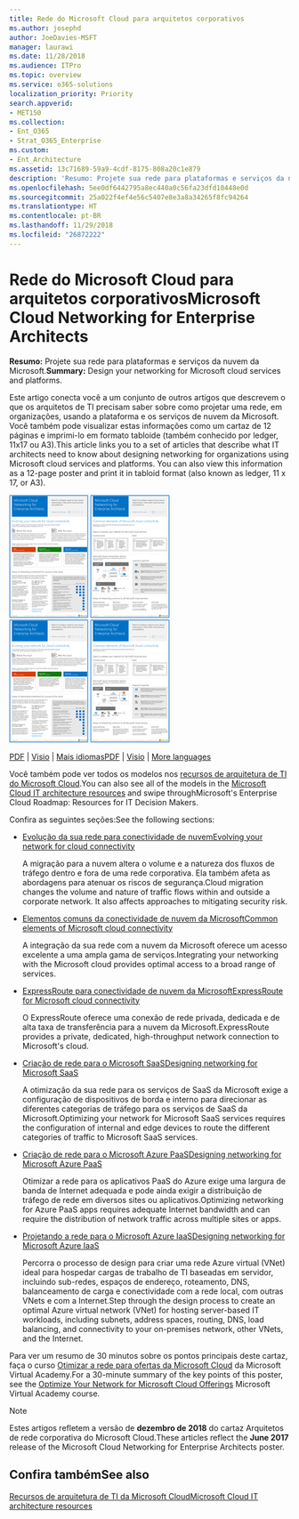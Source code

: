 ```yaml
---
title: Rede do Microsoft Cloud para arquitetos corporativos
ms.author: josephd
author: JoeDavies-MSFT
manager: laurawi
ms.date: 11/28/2018
ms.audience: ITPro
ms.topic: overview
ms.service: o365-solutions
localization_priority: Priority
search.appverid:
- MET150
ms.collection:
- Ent_O365
- Strat_O365_Enterprise
ms.custom:
- Ent_Architecture
ms.assetid: 13c71689-59a9-4cdf-8175-808a20c1e879
description: 'Resumo: Projete sua rede para plataformas e serviços da nuvem da Microsoft.'
ms.openlocfilehash: 5ee0df6442795a8ec440a0c56fa23dfd10448e0d
ms.sourcegitcommit: 25a022f4ef4e56c5407e8e3a8a34265f8fc94264
ms.translationtype: HT
ms.contentlocale: pt-BR
ms.lasthandoff: 11/29/2018
ms.locfileid: "26872222"
---
```

# <a name="microsoft-cloud-networking-for-enterprise-architects"></a><span data-ttu-id="e3506-103">Rede do Microsoft Cloud para arquitetos corporativos</span><span class="sxs-lookup"><span data-stu-id="e3506-103">Microsoft Cloud Networking for Enterprise Architects</span></span>

 <span data-ttu-id="e3506-104">**Resumo:** Projete sua rede para plataformas e serviços da nuvem da Microsoft.</span><span class="sxs-lookup"><span data-stu-id="e3506-104">**Summary:** Design your networking for Microsoft cloud services and platforms.</span></span>
  
<span data-ttu-id="e3506-p101">Este artigo conecta você a um conjunto de outros artigos que descrevem o que os arquitetos de TI precisam saber sobre como projetar uma rede, em organizações, usando a plataforma e os serviços de nuvem da Microsoft. Você também pode visualizar estas informações como um cartaz de 12 páginas e imprimi-lo em formato tabloide (também conhecido por ledger, 11x17 ou A3).</span><span class="sxs-lookup"><span data-stu-id="e3506-p101">This article links you to a set of articles that describe what IT architects need to know about designing networking for organizations using Microsoft cloud services and platforms. You can also view this information as a 12-page poster and print it in tabloid format (also known as ledger, 11 x 17, or A3).</span></span>
  
<span data-ttu-id="e3506-107">[![Imagem em miniatura do modelo de sistema de rede em nuvem da Microsoft](media/95e8ab6a-b4d0-4836-acc1-b0b77ebf46e6.png)  
](https://go.microsoft.com/fwlink/p/?linkid=842073)</span><span class="sxs-lookup"><span data-stu-id="e3506-107">[![Thumb image for Microsoft cloud networking model](media/95e8ab6a-b4d0-4836-acc1-b0b77ebf46e6.png)  
](https://go.microsoft.com/fwlink/p/?linkid=842073)</span></span>
  
<span data-ttu-id="e3506-108">[PDF](https://go.microsoft.com/fwlink/p/?linkid=842073) | [Visio](https://go.microsoft.com/fwlink/p/?linkid=842074) | [Mais idiomas](https://www.microsoft.com/download/details.aspx?id=54425)</span><span class="sxs-lookup"><span data-stu-id="e3506-108">[PDF](https://go.microsoft.com/fwlink/p/?linkid=842073) | [Visio](https://go.microsoft.com/fwlink/p/?linkid=842074) | [More languages](https://www.microsoft.com/download/details.aspx?id=54425)</span></span>
  
<span data-ttu-id="e3506-109">Você também pode ver todos os modelos nos [recursos de arquitetura de TI do Microsoft Cloud](microsoft-cloud-it-architecture-resources.md).</span><span class="sxs-lookup"><span data-stu-id="e3506-109">You can also see all of the models in the [Microsoft Cloud IT architecture resources](microsoft-cloud-it-architecture-resources.md) and swipe throughMicrosoft's Enterprise Cloud Roadmap: Resources for IT Decision Makers.</span></span>
  
<span data-ttu-id="e3506-110">Confira as seguintes seções:</span><span class="sxs-lookup"><span data-stu-id="e3506-110">See the following sections:</span></span>
  
- [<span data-ttu-id="e3506-111">Evolução da sua rede para conectividade de nuvem</span><span class="sxs-lookup"><span data-stu-id="e3506-111">Evolving your network for cloud connectivity</span></span>](evolving-your-network-for-cloud-connectivity.md)
    
    <span data-ttu-id="e3506-p102">A migração para a nuvem altera o volume e a natureza dos fluxos de tráfego dentro e fora de uma rede corporativa. Ela também afeta as abordagens para atenuar os riscos de segurança.</span><span class="sxs-lookup"><span data-stu-id="e3506-p102">Cloud migration changes the volume and nature of traffic flows within and outside a corporate network. It also affects approaches to mitigating security risk.</span></span>
    
- [<span data-ttu-id="e3506-114">Elementos comuns da conectividade de nuvem da Microsoft</span><span class="sxs-lookup"><span data-stu-id="e3506-114">Common elements of Microsoft cloud connectivity</span></span>](common-elements-of-microsoft-cloud-connectivity.md)
    
    <span data-ttu-id="e3506-115">A integração da sua rede com a nuvem da Microsoft oferece um acesso excelente a uma ampla gama de serviços.</span><span class="sxs-lookup"><span data-stu-id="e3506-115">Integrating your networking with the Microsoft cloud provides optimal access to a broad range of services.</span></span>
    
- [<span data-ttu-id="e3506-116">ExpressRoute para conectividade de nuvem da Microsoft</span><span class="sxs-lookup"><span data-stu-id="e3506-116">ExpressRoute for Microsoft cloud connectivity</span></span>](expressroute-for-microsoft-cloud-connectivity.md)
    
    <span data-ttu-id="e3506-117">O ExpressRoute oferece uma conexão de rede privada, dedicada e de alta taxa de transferência para a nuvem da Microsoft.</span><span class="sxs-lookup"><span data-stu-id="e3506-117">ExpressRoute provides a private, dedicated, high-throughput network connection to Microsoft's cloud.</span></span>
    
- [<span data-ttu-id="e3506-118">Criação de rede para o Microsoft SaaS</span><span class="sxs-lookup"><span data-stu-id="e3506-118">Designing networking for Microsoft SaaS</span></span>](designing-networking-for-microsoft-saas.md)
    
    <span data-ttu-id="e3506-119">A otimização da sua rede para os serviços de SaaS da Microsoft exige a configuração de dispositivos de borda e interno para direcionar as diferentes categorias de tráfego para os serviços de SaaS da Microsoft.</span><span class="sxs-lookup"><span data-stu-id="e3506-119">Optimizing your network for Microsoft SaaS services requires the configuration of internal and edge devices to route the different categories of traffic to Microsoft SaaS services.</span></span>
    
- [<span data-ttu-id="e3506-120">Criação de rede para o Microsoft Azure PaaS</span><span class="sxs-lookup"><span data-stu-id="e3506-120">Designing networking for Microsoft Azure PaaS</span></span>](designing-networking-for-microsoft-azure-paas.md)
    
    <span data-ttu-id="e3506-121">Otimizar a rede para os aplicativos PaaS do Azure exige uma largura de banda de Internet adequada e pode ainda exigir a distribuição de tráfego de rede em diversos sites ou aplicativos.</span><span class="sxs-lookup"><span data-stu-id="e3506-121">Optimizing networking for Azure PaaS apps requires adequate Internet bandwidth and can require the distribution of network traffic across multiple sites or apps.</span></span>
    
- [<span data-ttu-id="e3506-122">Projetando a rede para o Microsoft Azure IaaS</span><span class="sxs-lookup"><span data-stu-id="e3506-122">Designing networking for Microsoft Azure IaaS</span></span>](designing-networking-for-microsoft-azure-iaas.md)
    
    <span data-ttu-id="e3506-123">Percorra o processo de design para criar uma rede Azure virtual (VNet) ideal para hospedar cargas de trabalho de TI baseadas em servidor, incluindo sub-redes, espaços de endereço, roteamento, DNS, balanceamento de carga e conectividade com a rede local, com outras VNets e com a Internet.</span><span class="sxs-lookup"><span data-stu-id="e3506-123">Step through the design process to create an optimal Azure virtual network (VNet) for hosting server-based IT workloads, including subnets, address spaces, routing, DNS, load balancing, and connectivity to your on-premises network, other VNets, and the Internet.</span></span>
    
<span data-ttu-id="e3506-124">Para ver um resumo de 30 minutos sobre os pontos principais deste cartaz, faça o curso [Otimizar a rede para ofertas da Microsoft Cloud](https://mva.microsoft.com/pt-BR/training-courses/optimize-your-network-for-microsoft-cloud-offerings-17743) da Microsoft Virtual Academy.</span><span class="sxs-lookup"><span data-stu-id="e3506-124">For a 30-minute summary of the key points of this poster, see the [Optimize Your Network for Microsoft Cloud Offerings](https://mva.microsoft.com/pt-BR/training-courses/optimize-your-network-for-microsoft-cloud-offerings-17743) Microsoft Virtual Academy course.</span></span>
  
> [!NOTE]
> <span data-ttu-id="e3506-125">Estes artigos refletem a versão de **dezembro de 2018** do cartaz Arquitetos de rede corporativa do Microsoft Cloud.</span><span class="sxs-lookup"><span data-stu-id="e3506-125">These articles reflect the **June 2017** release of the Microsoft Cloud Networking for Enterprise Architects poster.</span></span>
  
## <a name="see-also"></a><span data-ttu-id="e3506-126">Confira também</span><span class="sxs-lookup"><span data-stu-id="e3506-126">See also</span></span>

[<span data-ttu-id="e3506-127">Recursos de arquitetura de TI da Microsoft Cloud</span><span class="sxs-lookup"><span data-stu-id="e3506-127">Microsoft Cloud IT architecture resources</span></span>](microsoft-cloud-it-architecture-resources.md)

